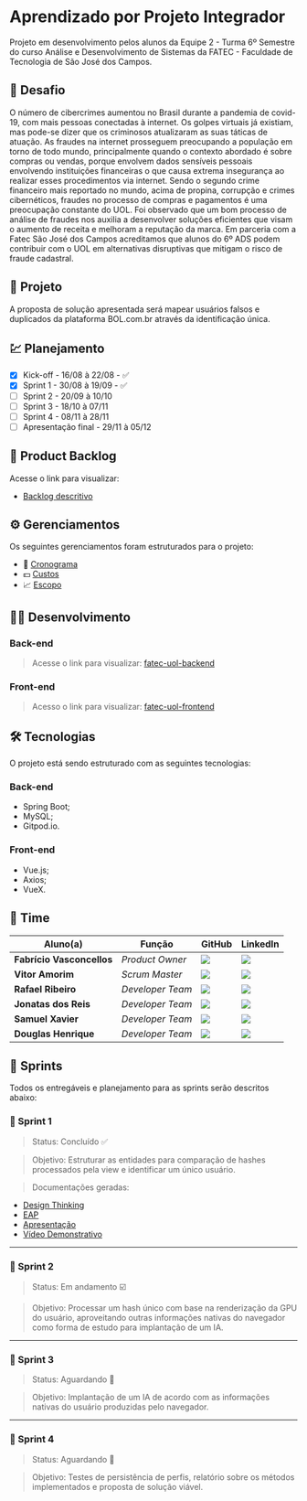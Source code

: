 # Aprendizado por Projeto Integrador
Projeto em desenvolvimento pelos alunos da Equipe 2 - Turma 6º Semestre do curso Análise e Desenvolvimento de Sistemas da FATEC - Faculdade de Tecnologia de São José dos Campos.

## 📌 Desafio
O número de cibercrimes aumentou no Brasil durante a pandemia de covid-19, com mais pessoas conectadas à internet. Os golpes virtuais já existiam, mas pode-se dizer que os criminosos atualizaram as suas táticas de atuação. As fraudes na internet prosseguem preocupando a população em torno de todo mundo, principalmente quando o contexto abordado é sobre compras ou vendas, porque envolvem dados sensíveis pessoais envolvendo instituições financeiras o que causa extrema insegurança ao realizar esses procedimentos via internet.
Sendo o segundo crime financeiro mais reportado no mundo, acima de propina, corrupção e crimes cibernéticos, fraudes no processo de compras e pagamentos é uma preocupação constante do UOL.
Foi observado que um bom processo de análise de fraudes nos auxilia a desenvolver soluções eficientes que visam o aumento de receita e melhoram a reputação da marca.
Em parceria com a Fatec São José dos Campos acreditamos que alunos do 6º ADS podem contribuir com o UOL em alternativas disruptivas que mitigam o risco de fraude cadastral.

## 🏁 Projeto
A proposta de solução apresentada será mapear usuários falsos e duplicados da plataforma BOL.com.br através da identificação única.

## 💹 Planejamento
- [x] Kick-off - 16/08 à 22/08 - ✅
- [x] Sprint 1 - 30/08 à 19/09 - ✅
- [ ] Sprint 2 - 20/09 à 10/10 
- [ ] Sprint 3 - 18/10 à 07/11
- [ ] Sprint 4 - 08/11 à 28/11
- [ ] Apresentação final - 29/11 à 05/12

## 📃 Product Backlog
Acesse o link para visualizar:
 - [Backlog descritivo](/blob/master/documentacao/backlog.rst)

## :gear: Gerenciamentos
Os seguintes gerenciamentos foram estruturados para o projeto:
 - :receipt: [Cronograma](/blob/master/documentacao/Gerenciamento_Cronograma_UOL.pdf)
 - :dollar: [Custos](/blob/master/documentacao/Gerenciamento_Custos_UOL.pdf)
 - :chart_with_upwards_trend: [Escopo](/blob/master/documentacao/Gerenciamento_Escopo_UOL.pdf)

## 👨‍💻 Desenvolvimento

### Back-end
> Acesse o link para visualizar: [fatec-uol-backend](https://github.com/fabsvas/fatec-uol-backend/)

### Front-end
> Acesso o link para visualizar: [fatec-uol-frontend](https://github.com/fabsvas/fatec-uol-backend/)

## 🛠 Tecnologias
O projeto está sendo estruturado com as seguintes tecnologias:

### Back-end
- Spring Boot;
- MySQL;
- Gitpod.io.

### Front-end
- Vue.js;
- Axios;
- VueX.

## 🏢 Time

| Aluno(a)         | Função           | GitHub                                                         | LinkedIn                                              |
| ---------------- | ---------------- | -------------------------------------------------------------- | ----------------------------------------------------- |
|__Fabrício Vasconcellos__  | *Product Owner*  | [![](https://bit.ly/3f9Xo0P)](https://github.com/fabsvas)| [![](https://bit.ly/2P1ZogM)](https://www.linkedin.com/in/fabsvas/) |
|__Vitor Amorim__  | *Scrum Master* | [![](https://bit.ly/3f9Xo0P)](https://github.com/MaguinhoD)  | [![](https://bit.ly/2P1ZogM)](https://www.linkedin.com/in/vitor-amorim-07474793/) |
|__Rafael Ribeiro__| *Developer Team* | [![](https://bit.ly/3f9Xo0P)](https://github.com/RafaRibeiroRodri) | [![](https://bit.ly/2P1ZogM)](https://www.linkedin.com/in/rafael-ribeiro-31880019b/) |
|__Jonatas dos Reis__ | *Developer Team* | [![](https://bit.ly/3f9Xo0P)](https://github.com/JonnReis)   | [![](https://bit.ly/2P1ZogM)](https://www.linkedin.com/in/jonatas-reis-a15052148/) |
|__Samuel Xavier__| *Developer Team* | [![](https://bit.ly/3f9Xo0P)](https://github.com/krusader1982) | [![](https://bit.ly/2P1ZogM)](https://www.linkedin.com/in/samuel-dias-xavier-2984a0106/) |
|__Douglas Henrique__| *Developer Team* | [![](https://bit.ly/3f9Xo0P)](https://github.com/DhBarboza) | [![](https://bit.ly/2P1ZogM)](https://www.linkedin.com/in/developer-dhbarboza/) |

## :open_file_folder: Sprints
Todos os entregáveis e planejamento para as sprints serão descritos abaixo:

### :memo: Sprint 1
> Status: Concluído ✅

> Objetivo: Estruturar as entidades para comparação de hashes processados pela view e identificar um único usuário.

> Documentações geradas:
   - [Design Thinking](/documentacao/Sprint-1/Design-Thinking.pdf)
   - [EAP](/documentacao/Sprint-1/EAP.pdf)
   - [Apresentação](/documentacao/Sprint-1/Sprint-1-apresentacao%20(1).pptx)
   - [Vídeo Demonstrativo](/documentacao/Sprint-1/WhatsApp%20Video%202021-09-18%20at%2023.54.24.mp4)

___

### :memo: Sprint 2
> Status: Em andamento :ballot_box_with_check:

> Objetivo: Processar um hash único com base na renderização da GPU do usuário, aproveitando outras informações nativas do navegador como forma de estudo para implantação de um IA.

___

### :memo: Sprint 3
> Status: Aguardando :triangular_flag_on_post:

> Objetivo: Implantação de um IA de acordo com as informações nativas do usuário produzidas pelo navegador.

___

### :memo: Sprint 4
> Status: Aguardando :triangular_flag_on_post:

> Objetivo: Testes de persistência de perfis, relatório sobre os métodos implementados e proposta de solução viável.


